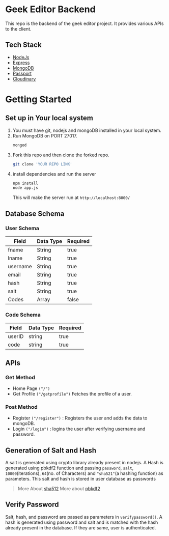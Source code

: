 # Geek Editor Backend

This repo is the backend of the geek editor project. It provides various APIs to the client.

## Tech Stack

- [NodeJs](https://nodejs.org/en/about/)
- [Express](https://expressjs.com/)
- [MongoDB](https://www.mongodb.com/)
- [Passport](http://www.passportjs.org/)
- [Cloudinary](https://cloudinary.com/)

# Getting Started

## Set up in Your local system

1. You must have git, nodejs and mongoDB installed in your local system.
2. Run MongoDB on PORT 27017.
   ```sh
   mongod
   ```
3. Fork this repo and then clone the forked repo.
   ```sh
   git clone 'YOUR REPO LINK'
   ```
4. install dependencies and run the server
   ```sh
   npm install
   node app.js
   ```
   This will make the server run at `http://localhost:8000/`

## Database Schema

### User Schema

| Field    | Data Type | Required |
| -------- | --------- | -------- |
| fname    | String    | true     |
| lname    | String    | true     |
| username | String    | true     |
| email    | String    | true     |
| hash     | String    | true     |
| salt     | String    | true     |
| Codes    | Array     | false    |

### Code Schema

| Field  | Data Type | Required |
| ------ | --------- | -------- |
| userID | string    | true     |
| code   | string    | true     |

## APIs

### Get Method

- Home Page `("/")`
- Get Profile `("/getprofile")` Fetches the profile of a user.

### Post Method

- Register `("/register")` : Registers the user and adds the data to mongoDB.
- Login `("/login")` : logins the user after verifying username and password.

## Generation of Salt and Hash

A salt is generated using crypto library already present in nodejs. A Hash is generated using pbkdf2 function and passing `password`, `salt`, `10000`(iterations), `64`(no. of Characters) and `"sha521"`(a hashing function) as parameters.
This salt and hash is stored in user database as passwords

> More About [sha512](https://medium.com/@zaid960928/cryptography-explaining-sha-512-ad896365a0c1)
> More about [pbkdf2](https://www.geeksforgeeks.org/node-js-crypto-pbkdf2-method/)

## Verify Password

Salt, hash, and password are passed as parameters in `verifypassword()`. A hash is generated using password and salt and is matched with the hash already present in the database. If they are same, user is authenticated.
